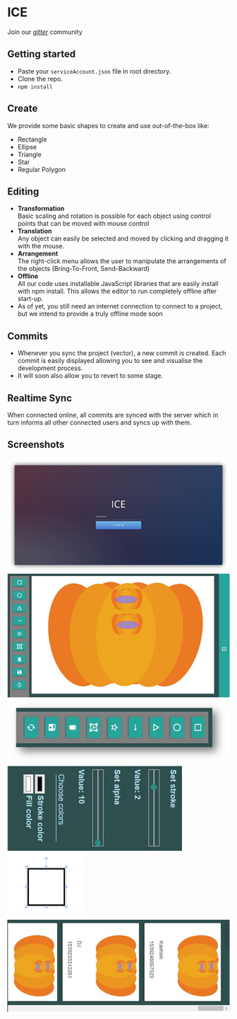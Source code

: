 # ICE

Join our _[gitter](https://gitter.im/ICE-minor/Lobby?utm_source=share-link&utm_medium=link&utm_campaign=share-link)_ community

## Getting started
* Paste your `serviceAccount.json` file in root directory.
* Clone the repo.
* <code>npm install </code>

## Create
We provide some basic shapes to create and use out-of-the-box like:<br>
* Rectangle
* Ellipse
* Triangle
* Star
* Regular Polygon
## Editing
* **Transformation**<br>
  Basic scaling and rotation is possible for each object using control points that can be moved with mouse control
* **Translation**<br>
    Any object can easily be selected and moved by clicking and dragging it with the mouse.
* **Arrangement**<br>
  The right-click menu allows the user to manipulate the arrangements of the objects (Bring-To-Front, Send-Backward)
* **Offline**<br>
  All our code uses installable JavaScript libraries that are easily install with npm install. This allows the editor to run completely offline after start-up.
* As of yet, you still need an internet connection to connect to a project, but we intend to provide a truly offline mode soon
## Commits
* Whenever you sync the project (vector), a new commit is created. Each commit is easily displayed allowing you to see and visualise the development process.
* It will soon also allow you to revert to some stage.
## Realtime Sync
When connected online, all commits are synced with the server which in turn informs all other connected users and syncs up with them.

## Screenshots
<p float="left">
  <img src="https://github.com/Kashish-Sharma/ICE-Collaborative-SVG-editor/blob/master/screenshots/ice1.jpg">
  <img src="https://github.com/Kashish-Sharma/ICE-Collaborative-SVG-editor/blob/master/screenshots/ice3.jpg">
  <img src="https://github.com/Kashish-Sharma/ICE-Collaborative-SVG-editor/blob/master/screenshots/ice4.jpg">
  <img src="https://github.com/Kashish-Sharma/ICE-Collaborative-SVG-editor/blob/master/screenshots/ice5.jpg">
  <img src="https://github.com/Kashish-Sharma/ICE-Collaborative-SVG-editor/blob/master/screenshots/ice6.jpg">
  <img src="https://github.com/Kashish-Sharma/ICE-Collaborative-SVG-editor/blob/master/screenshots/ice7.jpg">
</p>
